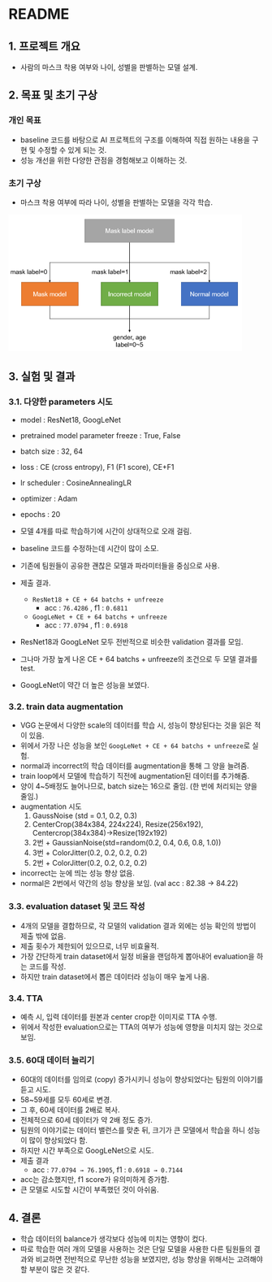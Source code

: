 # README

## 1. 프로젝트 개요

* 사람의 마스크 착용 여부와 나이, 성별을 판별하는 모델 설계.



## 2. 목표 및 초기 구상

### 개인 목표

- baseline 코드를 바탕으로 AI 프로젝트의 구조를 이해하여 직접 원하는 내용을 구현 및 수정할 수 있게 되는 것.
- 성능 개선을 위한 다양한 관점을 경험해보고 이해하는 것.



### 초기 구상

* 마스크 착용 여부에 따라 나이, 성별을 판별하는 모델을 각각 학습.

<img src="README.assets/image-20220310103839754.png" alt="image-20220310103839754" style="zoom:50%;" />



## 3. 실험 및 결과

### 3.1. 다양한 parameters 시도

* model : ResNet18, GoogLeNet
* pretrained model parameter freeze : True, False
* batch size : 32, 64
* loss : CE (cross entropy), F1 (F1 score), CE+F1
* lr scheduler : CosineAnnealingLR
* optimizer : Adam
* epochs : 20



* 모델 4개를 따로 학습하기에 시간이 상대적으로 오래 걸림.
* baseline 코드를 수정하는데 시간이 많이 소모.
* 기존에 팀원들이 공유한 괜찮은 모델과 파라미터들을 중심으로 사용.
* 제출 결과.
  * `ResNet18 + CE + 64 batchs + unfreeze`
    * acc : `76.4286` , f1 : `0.6811`
  * `GoogLeNet + CE + 64 batchs + unfreeze`
    * acc : `77.0794` , f1 : `0.6918`
* ResNet18과 GoogLeNet 모두 전반적으로 비슷한 validation 결과를 모임.
* 그나마 가장 높게 나온 CE + 64 batchs + unfreeze의 조건으로 두 모델 결과를 test.
* GoogLeNet이 약간 더 높은 성능을 보였다.



### 3.2. train data augmentation

* VGG 논문에서 다양한 scale의 데이터를 학습 시, 성능이 향상된다는 것을 읽은 적이 있음.
* 위에서 가장 나은 성능을 보인 `GoogLeNet + CE + 64 batchs + unfreeze`로 실험.
* normal과 incorrect의 학습 데이터를 augmentation을 통해 그 양을 늘려줌.
* train loop에서 모델에 학습하기 직전에 augmentation된 데이터를 추가해줌.
* 양이 4~5배정도 늘어나므로, batch size는 16으로 줄임.  (한 번에 처리되는 양을 줄임.)
* augmentation 시도
  1. GaussNoise (std = 0.1, 0.2, 0.3)
  2. CenterCrop(384x384, 224x224), Resize(256x192), Centercrop(384x384)->Resize(192x192)
  3. 2번 + GaussianNoise(std=random(0.2, 0.4, 0.6, 0.8, 1.0))
  4. 3번 + ColorJitter(0.2, 0.2, 0.2, 0.2)
  5. 2번 + ColorJitter(0.2, 0.2, 0.2, 0.2)
* incorrect는 눈에 띄는 성능 향상 없음.
* normal은 2번에서 약간의 성능 향상을 보임. (val acc : 82.38 -> 84.22)



### 3.3. evaluation dataset 및 코드 작성

* 4개의 모델을 결합하므로, 각 모델의 validation 결과 외에는 성능 확인의 방법이 제출 밖에 없음.
* 제출 횟수가 제한되어 있으므로, 너무 비효율적.
* 가장 간단하게 train dataset에서 일정 비율을 랜덤하게 뽑아내어 evaluation을 하는 코드를 작성.
* 하지만 train dataset에서 뽑은 데이터라 성능이 매우 높게 나옴. 



### 3.4. TTA

* 예측 시, 입력 데이터를 원본과 center crop한 이미지로 TTA 수행.
* 위에서 작성한 evaluation으로는 TTA의 여부가 성능에 영향을 미치지 않는 것으로 보임.



### 3.5. 60대 데이터 늘리기

* 60대의 데이터를 임의로 (copy) 증가시키니 성능이 향상되었다는 팀원의 이야기를 듣고 시도.
* 58~59세를 모두 60세로 변경.
* 그 후, 60세 데이터를 2배로 복사.
* 전체적으로 60세 데이터가 약 2배 정도 증가.
* 팀원의 이야기로는 데이터 밸런스를 맞춘 뒤, 크기가 큰 모델에서 학습을 하니 성능이 많이 향상되었다 함.
* 하지만 시간 부족으로 GoogLeNet으로 시도.
* 제출 결과
  * acc : `77.0794 → 76.1905`, f1 : `0.6918 → 0.7144`
* acc는 감소했지만, f1 score가 유의미하게 증가함.
* 큰 모델로 시도할 시간이 부족했던 것이 아쉬움.



## 4. 결론

- 학습 데이터의 balance가 생각보다 성능에 미치는 영향이 컸다.
- 따로 학습한 여러 개의 모델을 사용하는 것은 단일 모델을 사용한 다른 팀원들의 결과와 비교하면 전반적으로 무난한 성능을 보였지만, 성능 향상을 위해서는 고려해야할 부분이 많은 것 같다.

